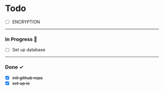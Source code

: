 # Todo

- [ ] ENCRYPTION

<hr>

### In Progress 🚧

- [ ] Set up database

<hr>

### Done ✓

- [x] ~~init github repo~~
- [x] ~~set up io~~
